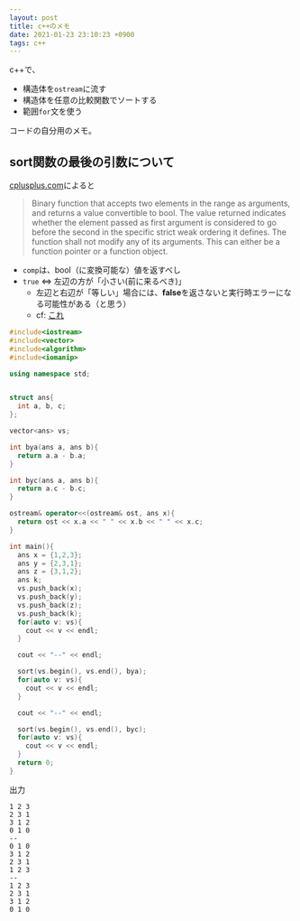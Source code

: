 ```yaml
---
layout: post
title: c++のメモ
date: 2021-01-23 23:10:23 +0900
tags: c++
---
```


c++で、

- 構造体を`ostream`に流す
- 構造体を任意の比較関数でソートする
- 範囲`for`文を使う

コードの自分用のメモ。

## sort関数の最後の引数について

[cplusplus.com](https://www.cplusplus.com/reference/algorithm/sort/)によると

> Binary function that accepts two elements in the range as arguments, and returns a value convertible to bool. The value returned indicates whether the element passed as first argument is considered to go before the second in the specific strict weak ordering it defines.
> The function shall not modify any of its arguments.
> This can either be a function pointer or a function object.

- `comp`は、bool（に変換可能な）値を返すべし
- `true` ⇔ 左辺の方が「小さい(前に来るべき)」
  - 左辺と右辺が「等しい」場合には、**false**を返さないと実行時エラーになる可能性がある（と思う）
  - cf: [これ](/2020/11/15/c++-sort-operator-definition-corner-case.html)


```cpp
#include<iostream>
#include<vector>
#include<algorithm>
#include<iomanip>

using namespace std;


struct ans{
  int a, b, c;
};

vector<ans> vs;

int bya(ans a, ans b){
  return a.a - b.a;
}

int byc(ans a, ans b){
  return a.c - b.c;
}

ostream& operator<<(ostream& ost, ans x){
  return ost << x.a << " " << x.b << " " << x.c;
}

int main(){
  ans x = {1,2,3};
  ans y = {2,3,1};
  ans z = {3,1,2};
  ans k;
  vs.push_back(x);
  vs.push_back(y);
  vs.push_back(z);
  vs.push_back(k);
  for(auto v: vs){
    cout << v << endl;
  }

  cout << "--" << endl;

  sort(vs.begin(), vs.end(), bya);
  for(auto v: vs){
    cout << v << endl;
  }

  cout << "--" << endl;

  sort(vs.begin(), vs.end(), byc);
  for(auto v: vs){
    cout << v << endl;
  }
  return 0;
}
```


出力

```
1 2 3
2 3 1
3 1 2
0 1 0
--
0 1 0
3 1 2
2 3 1
1 2 3
--
1 2 3
2 3 1
3 1 2
0 1 0
```
